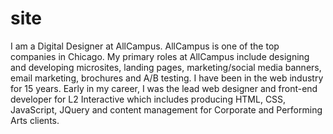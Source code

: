 # site

I am a Digital Designer at AllCampus. AllCampus is one of the top companies in Chicago. My primary roles at AllCampus include designing and developing microsites, landing pages, marketing/social media banners, email marketing, brochures and A/B testing. I have been in the web industry for 15 years. Early in my career, I was the lead web designer and front-end developer for L2 Interactive which includes producing HTML, CSS, JavaScript, JQuery and content management for Corporate and Performing Arts clients.
